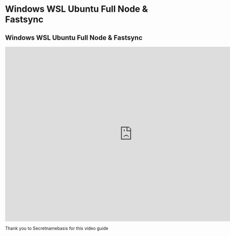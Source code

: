 Windows WSL Ubuntu Full Node & Fastsync
=======================================

Windows WSL Ubuntu Full Node & Fastsync
---------------------------------------


<iframe width="826" height="568" src="https://www.youtube.com/embed/3oh_hC8t0VA" title="secret dero walkthru | Windows WSL Ubuntu DERO full node and fastsync" frameborder="0" allow="accelerometer; autoplay; clipboard-write; encrypted-media; gyroscope; picture-in-picture; web-share" allowfullscreen></iframe>

Thank you to Secretnamebasis for this video guide
